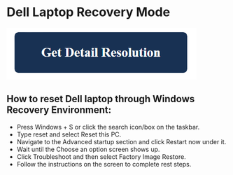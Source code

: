 # Dell Laptop Recovery Mode

[![dell laptop recovery mode](blue.png)](https://github.com/techwebie/dell.laptop.recovery.mode)


## How to reset Dell laptop through Windows Recovery Environment:

* Press Windows + S or click the search icon/box on the taskbar.
* Type reset and select Reset this PC.
* Navigate to the Advanced startup section and click Restart now under it.
* Wait until the Choose an option screen shows up.
* Click Troubleshoot and then select Factory Image Restore.
* Follow the instructions on the screen to complete rest steps.
